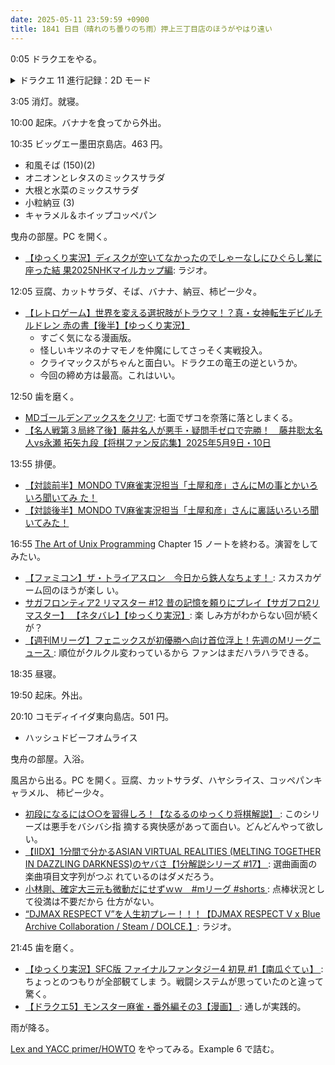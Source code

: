 ```yaml
---
date: 2025-05-11 23:59:59 +0900
title: 1841 日目（晴れのち曇りのち雨）押上三丁目店のほうがやはり遠い
---
```


0:05 ドラクエをやる。

<details><summary>ドラクエ 11 進行記録：2D モード</summary>
<p>せっかくだからセーニャにムチを振るわせる。愛のムチだ。</p>

<p>人食い火竜のイベント。マグマの杖二本目ゲッツ。
続いて勇者のつるぎを入手。これは例外的に持ち越せなかった武器だ。</p>

<p>天空魔城攻略。ガリンガ戦は意外に歯応えがある。</p>

<p>城内できしんの魔槍とほしくずのつるぎを入手。こいつらは打ち直し不可の素材武器だったはず。
コレクション用にさらにもう一つずつ欲しい。</p>

<p>胸クソ悪いイベントでホメロス戦。仲間 AI がガチガチに固めてくれるわりに強い。</p>

<p>ウルノーガ戦。この見てくれは勇者の星を両断した人か。そういう話だったのだな。
この後のラスボス戦は面白い。やっと敵アニメーションが実装された。
ダラダラ戦っているとロウが食われる。画面上のキャラ表示がグレーアウトになるのは初めて見る。</p>

<p>エンディングを見て再開。マップに星が付いている場所を巡る。
その最後に神の里の真下にある廃墟のイベントを開く。重要アイテムを得たところできょうのプレイを終わる。</p>
</details>

3:05 消灯。就寝。

10:00 起床。バナナを食ってから外出。

10:35 ビッグエー墨田京島店。463 円。

* 和風そば (150)(2)
* オニオンとレタスのミックスサラダ
* 大根と水菜のミックスサラダ
* 小粒納豆 (3)
* キャラメル＆ホイップコッペパン

曳舟の部屋。PC を開く。

* [【ゆっくり実況】ディスクが空いてなかったのでしゃーなしにひぐらし業に座った結
  果2025NHKマイルカップ編](https://www.youtube.com/watch?v=sjryqXKczqQ): ラジオ。

12:05 豆腐、カットサラダ、そば、バナナ、納豆、柿ピー少々。

* [【レトロゲーム】世界を変える選択肢がトラウマ！？真・女神転生デビルチルドレン
  赤の書【後半】【ゆっくり実況】](https://www.youtube.com/watch?v=h5WqfCdlwJM)
  * すごく気になる漫画版。
  * 怪しいキツネのナマモノを仲魔にしてさっそく実戦投入。
  * クライマックスがちゃんと面白い。ドラクエの竜王の逆というか。
  * 今回の締め方は最高。これはいい。

12:50 歯を磨く。

* [MDゴールデンアックスをクリア](https://www.youtube.com/watch?v=xZSd6af_dN0):
  七面でザコを奈落に落としまくる。
* [【名人戦第３局終了後】藤井名人が悪手・疑問手ゼロで完勝！　藤井聡太名人vs永瀬
  拓矢九段【将棋ファン反応集】2025年5月9日・10日
  ](https://www.youtube.com/watch?v=mBKBJLjG2AI)

13:55 排便。

<!--
* [「ちょっと待って」特殊詐欺止めたタクシー運転手、緊迫のやり取り](https://www.youtube.com/watch?v=Q8I4MKnVMdM)
* [【「交番」に行き先変更】タクシー運転手に感謝状…特殊詐欺の被害防ぐ 女性客の“おびえた声”に気づき…](https://www.youtube.com/watch?v=3-_j5MwnoQU)
 -->

* [【対談前半】MONDO TV麻雀実況担当「土屋和彦」さんにMの事とかいろいろ聞いてみ
  た！](https://www.youtube.com/watch?v=LEgkrgoCm-k)
* [【対談後半】MONDO TV麻雀実況担当「土屋和彦」さんに裏話いろいろ聞いてみた！
  ](https://www.youtube.com/watch?v=zjftmWEOPTM)

16:55 [The Art of Unix Programming][TAOUP] Chapter 15 ノートを終わる。演習をして
みたい。

* [【ファミコン】ザ・トライアスロン　今日から鉄人なちょす！
  ](https://www.youtube.com/watch?v=7Z3pwtJDQNA): スカスカゲーム回のほうが楽し
  い。
* [サガフロンティア2 リマスター #12 昔の記憶を頼りにプレイ【サガフロ2リマスター】
  【ネタバレ】【ゆっくり実況】](https://www.youtube.com/watch?v=SaDx-VETY50): 楽
  しみ方がわからない回が続くが？
* [【週刊Mリーグ】フェニックスが初優勝へ向け首位浮上！先週のMリーグニュース
  ](https://www.youtube.com/watch?v=kP4W04q2k98): 順位がクルクル変わっているから
  ファンはまだハラハラできる。

18:35 昼寝。

19:50 起床。外出。

20:10 コモディイイダ東向島店。501 円。

* ハッシュドビーフオムライス

曳舟の部屋。入浴。

風呂から出る。PC を開く。豆腐、カットサラダ、ハヤシライス、コッペパンキャラメル、
柿ピー少々。

* [初段になるには○○を習得しろ！【なるるのゆっくり将棋解説】
  ](https://www.youtube.com/watch?v=u-uIiVDxfqs): このシリーズは悪手をバシバシ指
  摘する爽快感があって面白い。どんどんやって欲しい。
* [【IIDX】1分間で分かるASIAN VIRTUAL REALITIES (MELTING TOGETHER IN DAZZLING
  DARKNESS)のヤバさ【1分解説シリーズ #17】
  ](https://www.youtube.com/watch?v=XD1XusPXi9A): 選曲画面の楽曲項目文字列がつぶ
  れているのはダメだろう。
* [小林剛、確定大三元も微動だにせずｗｗ　#mリーグ #shorts
  ](https://www.youtube.com/shorts/APnf0WvKPvo): 点棒状況として役満は不要だから
  仕方がない。
* [“DJMAX RESPECT V”を人生初プレー！！！【DJMAX RESPECT V x Blue Archive
  Collaboration / Steam / DOLCE.】](https://www.youtube.com/watch?v=rOcdkmhD2qo):
  ラジオ。

21:45 歯を磨く。

* [【ゆっくり実況】SFC版 ファイナルファンタジー4 初見 #1【南瓜ぐてぃ】
  ](https://www.youtube.com/watch?v=Q7eHvw9N8jc): ちょっとのつもりが全部観てしま
  う。戦闘システムが思っていたのと違って驚く。
* [【ドラクエ5】モンスター麻雀・番外編その3【漫画】
  ](https://www.youtube.com/watch?v=ZDQUUAP36M0): 通しが実践的。

雨が降る。

[Lex and YACC primer/HOWTO](https://berthub.eu/lex-yacc/cvs/output/lexyacc.html)
をやってみる。Example 6 で詰む。

[TAOUP]: <http://www.catb.org/esr/writings/taoup/html>
